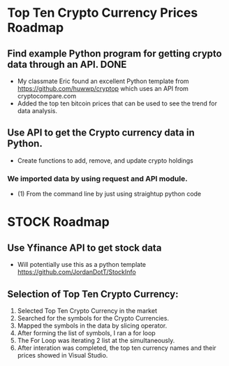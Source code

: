 # Top Ten Crypto Currency Prices Roadmap

## Find example Python program for getting crypto data through an API. DONE
 - My classmate Eric found an excellent Python template from https://github.com/huwwp/cryptop which uses an API from cryptocompare.com
 - Added the top ten bitcoin prices that can be used to see the trend for data analysis.

## Use API to get the Crypto currency data in Python. 
 - Create functions to add, remove, and update crypto holdings 

### We imported data by using request and API module.
 - (1) From the command line by just using straightup python code

# STOCK Roadmap

## Use Yfinance API to get stock data
 - Will potentially use this as a python template https://github.com/JordanDotT/StockInfo 
 ## Selection of Top Ten Crypto Currency:
 1. Selected Top Ten Crypto Currency in the market
 2. Searched for the symbols for the Crypto Currencies.
 3. Mapped the symbols in the data by slicing operator.
 4. After forming the list of symbols, I ran a for loop
 5. The For Loop was iterating 2 list at the simultaneously.
 6. After interation was completed, the top ten currency names and their prices showed in Visual Studio.
